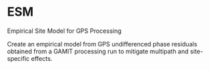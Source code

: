 ESM
===

Empirical Site Model for GPS Processing
 
 Create an empirical model from GPS undifferenced phase residuals obtained from a GAMIT processing run to mitigate multipath and site-specific effects.
 
